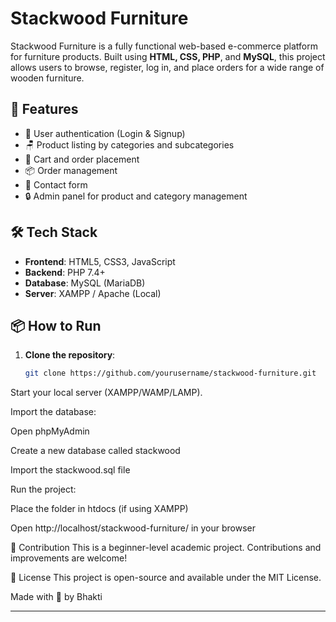 # Stackwood Furniture

Stackwood Furniture is a fully functional web-based e-commerce platform for furniture products. Built using **HTML, CSS, PHP**, and **MySQL**, this project allows users to browse, register, log in, and place orders for a wide range of wooden furniture.

## 🌟 Features

- 🔐 User authentication (Login & Signup)
- 🪑 Product listing by categories and subcategories
- 🛒 Cart and order placement
- 📦 Order management
- 📧 Contact form
- 🔒 Admin panel for product and category management

## 🛠️ Tech Stack

- **Frontend**: HTML5, CSS3, JavaScript
- **Backend**: PHP 7.4+
- **Database**: MySQL (MariaDB)
- **Server**: XAMPP / Apache (Local)

## 📦 How to Run

1. **Clone the repository**:
   ```bash
   git clone https://github.com/yourusername/stackwood-furniture.git
   
Start your local server (XAMPP/WAMP/LAMP).

Import the database:

Open phpMyAdmin

Create a new database called stackwood

Import the stackwood.sql file

Run the project:

Place the folder in htdocs (if using XAMPP)

Open http://localhost/stackwood-furniture/ in your browser

🙌 Contribution
This is a beginner-level academic project. Contributions and improvements are welcome!

📄 License
This project is open-source and available under the MIT License.

Made with 💙 by Bhakti


---
